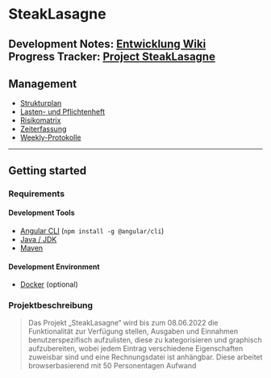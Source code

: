 # SteakLasagne

Development Notes: [Entwicklung Wiki](https://github.com/JayReturns/SteakLasagne/wiki/Entwicklung)  
Progress Tracker: [Project SteakLasagne](https://github.com/JayReturns/SteakLasagne/projects/2)
---
## Management

* [Strukturplan](https://github.com/JayReturns/SteakLasagne/wiki/Management#strukturplan)
* [Lasten- und Pflichtenheft](https://github.com/JayReturns/SteakLasagne/wiki/Management#lasten--und-pflichtenheft)
* [Risikomatrix](https://github.com/JayReturns/SteakLasagne/wiki/Management#risikomanagement)
* [Zeiterfassung](https://github.com/JayReturns/SteakLasagne/discussions/categories/zeiterfassung)
* [Weekly-Protokolle](https://github.com/JayReturns/SteakLasagne/discussions/categories/weekly)

---
## Getting started
### Requirements
#### Development Tools
* [Angular CLI](https://angular.io/) (`npm install -g @angular/cli`)
* [Java / JDK](https://www.java.com/de/)
* [Maven](https://maven.apache.org/)

#### Development Environment
* [Docker](https://www.docker.com/) (optional)

### Projektbeschreibung
>Das Projekt „SteakLasagne“ wird bis zum 08.06.2022 die Funktionalität zur Verfügung stellen, Ausgaben und Einnahmen benutzerspezifisch aufzulisten, diese zu kategorisieren und graphisch aufzubereiten, wobei jedem Eintrag verschiedene Eigenschaften zuweisbar sind und eine Rechnungsdatei ist anhängbar. Diese arbeitet browserbasierend mit 50 Personentagen Aufwand